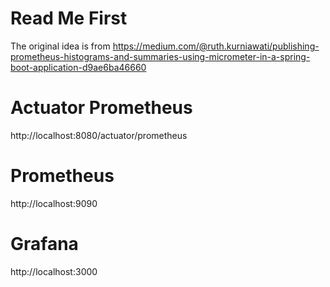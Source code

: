 # Read Me First

The original idea is from
https://medium.com/@ruth.kurniawati/publishing-prometheus-histograms-and-summaries-using-micrometer-in-a-spring-boot-application-d9ae6ba46660

# Actuator Prometheus

http://localhost:8080/actuator/prometheus

# Prometheus

http://localhost:9090


# Grafana

http://localhost:3000

